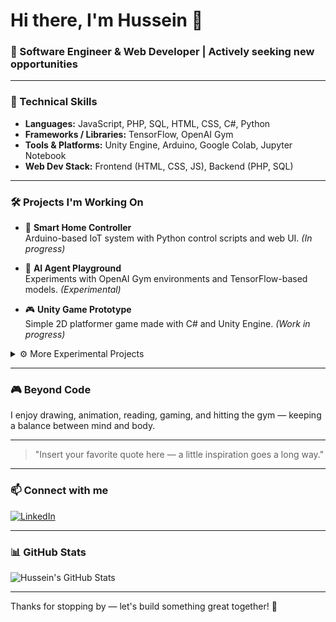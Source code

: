 # Hi there, I'm Hussein 👋

### 🚀 Software Engineer & Web Developer | Actively seeking new opportunities

---

### 🧰 Technical Skills

- **Languages:** JavaScript, PHP, SQL, HTML, CSS, C#, Python  
- **Frameworks / Libraries:** TensorFlow, OpenAI Gym  
- **Tools & Platforms:** Unity Engine, Arduino, Google Colab, Jupyter Notebook  
- **Web Dev Stack:** Frontend (HTML, CSS, JS), Backend (PHP, SQL)  

---

### 🛠️ Projects I'm Working On

- 🔧 **Smart Home Controller**  
  Arduino-based IoT system with Python control scripts and web UI. *(In progress)*

- 🧠 **AI Agent Playground**  
  Experiments with OpenAI Gym environments and TensorFlow-based models. *(Experimental)*

- 🎮 **Unity Game Prototype**  
  Simple 2D platformer game made with C# and Unity Engine. *(Work in progress)*

<details>
<summary>⚙️ More Experimental Projects</summary>

- 🧪 Reinforcement learning agent using TensorFlow and Gym  
- 🤖 Simple chatbot built with Python and basic NLP

</details>

---

### 🎮 Beyond Code

I enjoy drawing, animation, reading, gaming, and hitting the gym — keeping a balance between mind and body.

---

> "Insert your favorite quote here — a little inspiration goes a long way."  

---

### 📫 Connect with me

[![LinkedIn](https://img.shields.io/badge/LinkedIn-Hussein_Kobeisi-blue?style=for-the-badge&logo=linkedin)](https://www.linkedin.com/in/hussein-kobeisi/)  

---

### 📊 GitHub Stats

![Hussein's GitHub Stats](https://github-readme-stats.vercel.app/api?username=Hussein-Kobeisi&show_icons=true&theme=radical)

---

Thanks for stopping by — let's build something great together! 🚀
